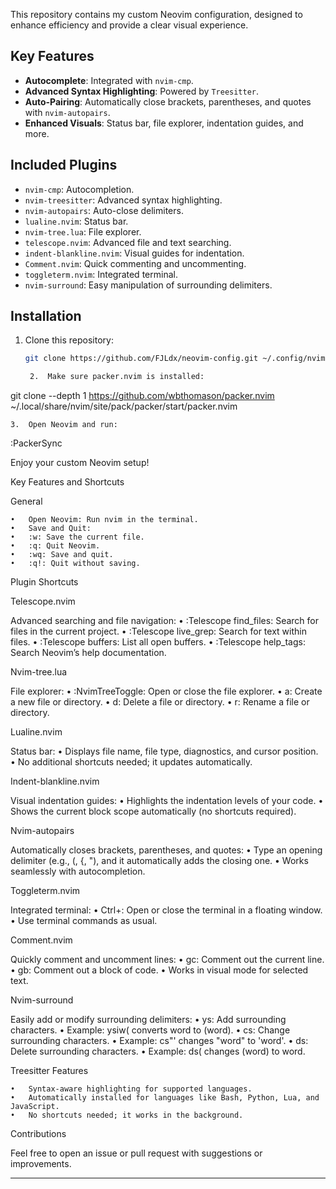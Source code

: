 This repository contains my custom Neovim configuration, designed to enhance efficiency and provide a clear visual experience.

## Key Features
- **Autocomplete**: Integrated with `nvim-cmp`.
- **Advanced Syntax Highlighting**: Powered by `Treesitter`.
- **Auto-Pairing**: Automatically close brackets, parentheses, and quotes with `nvim-autopairs`.
- **Enhanced Visuals**: Status bar, file explorer, indentation guides, and more.

## Included Plugins
- `nvim-cmp`: Autocompletion.
- `nvim-treesitter`: Advanced syntax highlighting.
- `nvim-autopairs`: Auto-close delimiters.
- `lualine.nvim`: Status bar.
- `nvim-tree.lua`: File explorer.
- `telescope.nvim`: Advanced file and text searching.
- `indent-blankline.nvim`: Visual guides for indentation.
- `Comment.nvim`: Quick commenting and uncommenting.
- `toggleterm.nvim`: Integrated terminal.
- `nvim-surround`: Easy manipulation of surrounding delimiters.

## Installation
1. Clone this repository:
   ```bash
   git clone https://github.com/FJLdx/neovim-config.git ~/.config/nvim

	2.	Make sure packer.nvim is installed:

git clone --depth 1 https://github.com/wbthomason/packer.nvim \
~/.local/share/nvim/site/pack/packer/start/packer.nvim


	3.	Open Neovim and run:

:PackerSync



Enjoy your custom Neovim setup!

Key Features and Shortcuts

General

	•	Open Neovim: Run nvim in the terminal.
	•	Save and Quit:
	•	:w: Save the current file.
	•	:q: Quit Neovim.
	•	:wq: Save and quit.
	•	:q!: Quit without saving.

Plugin Shortcuts

Telescope.nvim

Advanced searching and file navigation:
	•	:Telescope find_files: Search for files in the current project.
	•	:Telescope live_grep: Search for text within files.
	•	:Telescope buffers: List all open buffers.
	•	:Telescope help_tags: Search Neovim’s help documentation.

Nvim-tree.lua

File explorer:
	•	:NvimTreeToggle: Open or close the file explorer.
	•	a: Create a new file or directory.
	•	d: Delete a file or directory.
	•	r: Rename a file or directory.

Lualine.nvim

Status bar:
	•	Displays file name, file type, diagnostics, and cursor position.
	•	No additional shortcuts needed; it updates automatically.

Indent-blankline.nvim

Visual indentation guides:
	•	Highlights the indentation levels of your code.
	•	Shows the current block scope automatically (no shortcuts required).

Nvim-autopairs

Automatically closes brackets, parentheses, and quotes:
	•	Type an opening delimiter (e.g., (, {, "), and it automatically adds the closing one.
	•	Works seamlessly with autocompletion.

Toggleterm.nvim

Integrated terminal:
	•	Ctrl+\: Open or close the terminal in a floating window.
	•	Use terminal commands as usual.

Comment.nvim

Quickly comment and uncomment lines:
	•	gc: Comment out the current line.
	•	gb: Comment out a block of code.
	•	Works in visual mode for selected text.

Nvim-surround

Easily add or modify surrounding delimiters:
	•	ys<motion><char>: Add surrounding characters.
	•	Example: ysiw( converts word to (word).
	•	cs<old><new>: Change surrounding characters.
	•	Example: cs"' changes "word" to 'word'.
	•	ds<char>: Delete surrounding characters.
	•	Example: ds( changes (word) to word.

Treesitter Features

	•	Syntax-aware highlighting for supported languages.
	•	Automatically installed for languages like Bash, Python, Lua, and JavaScript.
	•	No shortcuts needed; it works in the background.

Contributions

Feel free to open an issue or pull request with suggestions or improvements.

---

